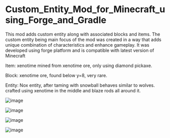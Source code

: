 # Custom_Entity_Mod_for_Minecraft_using_Forge_and_Gradle
This mod adds custom entity along with associated blocks and items. The custom entity being main focus of the mod was created in a way that adds unique combination of characteristics and enhance gameplay. It was developed using forge platform and is compatible with latest version of Minecraft

Item: xenotime
mined from xenotime ore, only using diamond pickaxe.

Block: xenotime ore,
found below y=8, very rare.

Entity: Nox entity,
after taming with snowball behaves similar to wolves. crafted using xenotime in the middle and blaze rods all around it.


![image](https://user-images.githubusercontent.com/113991373/230494772-53f36939-1736-49b7-a00a-ad9269dfea37.png)

![image](https://user-images.githubusercontent.com/113991373/230494836-1b381110-e936-4d27-a737-170a962eae48.png)


![image](https://user-images.githubusercontent.com/113991373/230494884-610b104e-71a8-4a64-a285-acd847d1d6f2.png)

![image](https://user-images.githubusercontent.com/113991373/230494920-7b659a45-9c69-4ac7-b3ca-849af5d71ec9.png)




